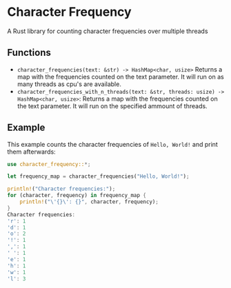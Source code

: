 # Character Frequency

A Rust library for counting character frequencies over multiple threads

## Functions

- `character_frequencies(text: &str) -> HashMap<char, usize>`
Returns a map with the frequencies counted on the text parameter.
It will run on as many threads as cpu's are available. 
- `character_frequencies_with_n_threads(text: &str, threads: usize) -> HashMap<char, usize>`:
Returns a map with the frequencies counted on the text parameter.
It will run on the specified ammount of threads.

## Example
This example counts the character frequencies of `Hello, World!` and print them afterwards:

```rust
use character_frequency::*;

let frequency_map = character_frequencies("Hello, World!");

println!("Character frequencies:");
for (character, frequency) in frequency_map {
    println!("\'{}\': {}", character, frequency);
}
Character frequencies:
'r': 1
'd': 1
'o': 2
'!': 1
',': 1
' ': 1
'e': 1
'h': 1
'w': 1
'l': 3
```
